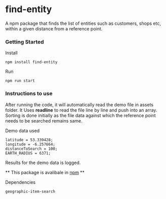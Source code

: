 # find-entity
A npm package that finds the list of entities such as customers, shops etc, within a given distance from a reference point.


### Getting Started

Install
```
npm install find-entity
```

Run
```
npm run start
```

### Instructions to use

After running the code, it will automatically read the demo file in assets folder.
It Uses **readline** to read the file line by line and push into an array.
Sorting is done initially as the file data against which the reference point needs to be searched remains same.

Demo data used
```
latitude = 53.339428;
longitude = -6.257664; 
distanceToSearch = 100;
EARTH_RADIUS = 6371;
```

Results for the demo data is logged.




** This package is avalibale in [npm](https://www.npmjs.com/package/find-entity) **

Dependencies
```
geographic-item-search
```

